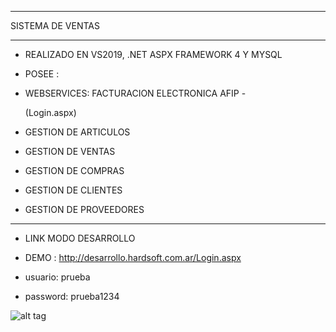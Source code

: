 
***************************************
SISTEMA DE VENTAS
***************************************
- REALIZADO EN VS2019, .NET ASPX FRAMEWORK 4 Y MYSQL

- POSEE :

- WEBSERVICES:
 FACTURACION ELECTRONICA AFIP - 
  
  (Login.aspx)
 - GESTION DE ARTICULOS
 - GESTION DE VENTAS  
 - GESTION DE COMPRAS 
 - GESTION DE CLIENTES
 - GESTION DE PROVEEDORES
 
 ***************************************
- LINK MODO DESARROLLO 
 
- DEMO : http://desarrollo.hardsoft.com.ar/Login.aspx
- usuario: prueba
- password: prueba1234

 ![alt tag](http://desarrollo.hardsoft.com.ar/images/pantalla.png?d=2) 
